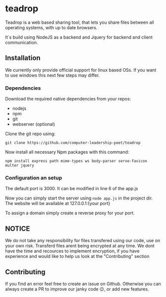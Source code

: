 # teadrop

Teadrop is a web based sharing tool, that lets you share files between all operating systems, with up to date browsers.

It`s build using NodeJS as a backend and Jquery for backend and client communication.

## Installation
We currently only provide official support for linux based OSs. If you want to use windows this next few steps may differ.

### Dependencies
Download the required native dependencies from your repos:
* nodejs
* npm
* git
* webserver (optional)

Clone the git repo using:

``git clone https://github.com/computer-leadership-poet/teadrop``

Now install all necessary Npm packages with this command:

``
npm install express path mime-types ws body-parser serve-favicon multer jquery
``
### Configuration an setup
The default port is 3000. It can be modified in line 6 of the app.js

Now you can simply start the server using ``node app.js`` in the project dir.
The website will be available at 127.0.0.1:{your port}

To assign a domain simply create a reverse proxy for your port.


## NOTICE
We do not take any responsibility for files transfered using our code, use on your own risk.
Transferd files arent being encrypted at any time. We dont have the time and recources to implement encryption, if you have experience and would like to help us look at the "Contributing" section

## Contributing
If you find an error feel free to create an issue on Github.
Otherwise you can always create a PR to improve our janky code 😉, or add new features.
